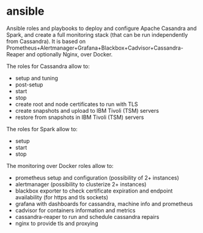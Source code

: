 # ansible
Ansible roles and playbooks to deploy and configure Apache Casandra and Spark, and create a full monitoring stack (that can be run independently from Cassandra). It is based on Prometheus+Alertmanager+Grafana+Blackbox+Cadvisor+Cassandra-Reaper and optionally Nginx, over Docker.

The roles for Cassandra allow to:
  - setup and tuning
  - post-setup
  - start
  - stop
  - create root and node certificates to run with TLS
  - create snapshots and upload to IBM Tivoli (TSM) servers
  - restore from snapshots in IBM Tivoli (TSM) servers
  
The roles for Spark allow to:
- setup
- start
- stop
  
The monitoring over Docker roles allow to:
- prometheus setup and configuration  (possibility of 2+ instances)
- alertmanager (possibility to clusterize 2+ instances)
- blackbox exporter to check certificate expiration and endpoint availability (for https and tls sockets)
- grafana with dashboards for cassandra, machine info and prometheus
- cadvisor for containers information and metrics
- cassandra-reaper to run and schedule cassandra repairs
- nginx to provide tls and proxying

